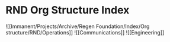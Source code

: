 # RND Org Structure Index
![[Immanent/Projects/Archive/Regen Foundation/Index/Org structure/RND/Operations]]
![[Communications]]
![[Engineering]]